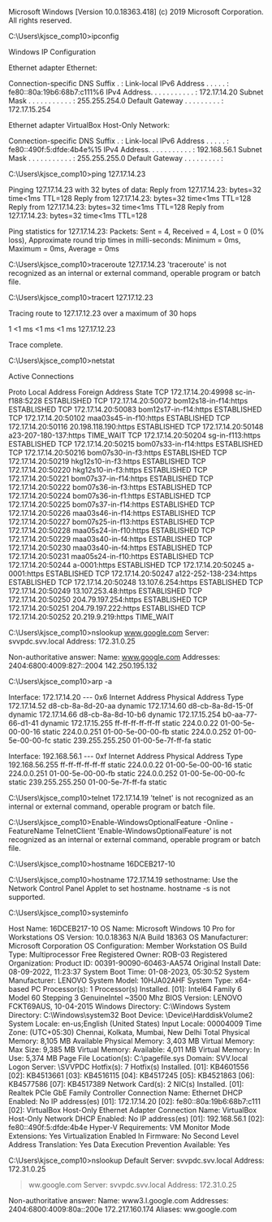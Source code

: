 Microsoft Windows [Version 10.0.18363.418]
(c) 2019 Microsoft Corporation. All rights reserved.

C:\Users\kjsce_comp10>ipconfig

Windows IP Configuration


Ethernet adapter Ethernet:

   Connection-specific DNS Suffix  . :
   Link-local IPv6 Address . . . . . : fe80::80a:19b6:68b7:c111%6
   IPv4 Address. . . . . . . . . . . : 172.17.14.20
   Subnet Mask . . . . . . . . . . . : 255.255.254.0
   Default Gateway . . . . . . . . . : 172.17.15.254

Ethernet adapter VirtualBox Host-Only Network:

   Connection-specific DNS Suffix  . :
   Link-local IPv6 Address . . . . . : fe80::490f:5:dfde:4b4e%15
   IPv4 Address. . . . . . . . . . . : 192.168.56.1
   Subnet Mask . . . . . . . . . . . : 255.255.255.0
   Default Gateway . . . . . . . . . :

C:\Users\kjsce_comp10>ping 127.17.14.23

Pinging 127.17.14.23 with 32 bytes of data:
Reply from 127.17.14.23: bytes=32 time<1ms TTL=128
Reply from 127.17.14.23: bytes=32 time<1ms TTL=128
Reply from 127.17.14.23: bytes=32 time<1ms TTL=128
Reply from 127.17.14.23: bytes=32 time<1ms TTL=128

Ping statistics for 127.17.14.23:
    Packets: Sent = 4, Received = 4, Lost = 0 (0% loss),
Approximate round trip times in milli-seconds:
    Minimum = 0ms, Maximum = 0ms, Average = 0ms

C:\Users\kjsce_comp10>traceroute 127.17.14.23
'traceroute' is not recognized as an internal or external command,
operable program or batch file.

C:\Users\kjsce_comp10>tracert 127.17.12.23

Tracing route to 127.17.12.23 over a maximum of 30 hops

  1    <1 ms    <1 ms    <1 ms  127.17.12.23

Trace complete.

C:\Users\kjsce_comp10>netstat

Active Connections

  Proto  Local Address          Foreign Address        State
  TCP    172.17.14.20:49998     sc-in-f188:5228        ESTABLISHED
  TCP    172.17.14.20:50072     bom12s18-in-f14:https  ESTABLISHED
  TCP    172.17.14.20:50083     bom12s17-in-f14:https  ESTABLISHED
  TCP    172.17.14.20:50102     maa03s45-in-f10:https  ESTABLISHED
  TCP    172.17.14.20:50116     20.198.118.190:https   ESTABLISHED
  TCP    172.17.14.20:50148     a23-207-180-137:https  TIME_WAIT
  TCP    172.17.14.20:50204     sg-in-f113:https       ESTABLISHED
  TCP    172.17.14.20:50215     bom07s33-in-f14:https  ESTABLISHED
  TCP    172.17.14.20:50216     bom07s30-in-f3:https   ESTABLISHED
  TCP    172.17.14.20:50219     hkg12s10-in-f3:https   ESTABLISHED
  TCP    172.17.14.20:50220     hkg12s10-in-f3:https   ESTABLISHED
  TCP    172.17.14.20:50221     bom07s37-in-f14:https  ESTABLISHED
  TCP    172.17.14.20:50222     bom07s36-in-f3:https   ESTABLISHED
  TCP    172.17.14.20:50224     bom07s36-in-f1:https   ESTABLISHED
  TCP    172.17.14.20:50225     bom07s37-in-f14:https  ESTABLISHED
  TCP    172.17.14.20:50226     maa03s46-in-f14:https  ESTABLISHED
  TCP    172.17.14.20:50227     bom07s25-in-f13:https  ESTABLISHED
  TCP    172.17.14.20:50228     maa05s24-in-f10:https  ESTABLISHED
  TCP    172.17.14.20:50229     maa03s40-in-f4:https   ESTABLISHED
  TCP    172.17.14.20:50230     maa03s40-in-f4:https   ESTABLISHED
  TCP    172.17.14.20:50231     maa05s24-in-f10:https  ESTABLISHED
  TCP    172.17.14.20:50244     a-0001:https           ESTABLISHED
  TCP    172.17.14.20:50245     a-0001:https           ESTABLISHED
  TCP    172.17.14.20:50247     a122-252-138-234:https  ESTABLISHED
  TCP    172.17.14.20:50248     13.107.6.254:https     ESTABLISHED
  TCP    172.17.14.20:50249     13.107.253.48:https    ESTABLISHED
  TCP    172.17.14.20:50250     204.79.197.254:https   ESTABLISHED
  TCP    172.17.14.20:50251     204.79.197.222:https   ESTABLISHED
  TCP    172.17.14.20:50252     20.219.9.219:https     TIME_WAIT


C:\Users\kjsce_comp10>nslookup www.google.com
Server:  svvpdc.svv.local
Address:  172.31.0.25

Non-authoritative answer:
Name:    www.google.com
Addresses:  2404:6800:4009:827::2004
          142.250.195.132


C:\Users\kjsce_comp10>arp -a

Interface: 172.17.14.20 --- 0x6
  Internet Address      Physical Address      Type
  172.17.14.52          d8-cb-8a-8d-20-aa     dynamic
  172.17.14.60          d8-cb-8a-8d-15-0f     dynamic
  172.17.14.66          d8-cb-8a-8d-10-b6     dynamic
  172.17.15.254         b0-aa-77-66-d1-41     dynamic
  172.17.15.255         ff-ff-ff-ff-ff-ff     static
  224.0.0.22            01-00-5e-00-00-16     static
  224.0.0.251           01-00-5e-00-00-fb     static
  224.0.0.252           01-00-5e-00-00-fc     static
  239.255.255.250       01-00-5e-7f-ff-fa     static

Interface: 192.168.56.1 --- 0xf
  Internet Address      Physical Address      Type
  192.168.56.255        ff-ff-ff-ff-ff-ff     static
  224.0.0.22            01-00-5e-00-00-16     static
  224.0.0.251           01-00-5e-00-00-fb     static
  224.0.0.252           01-00-5e-00-00-fc     static
  239.255.255.250       01-00-5e-7f-ff-fa     static

C:\Users\kjsce_comp10>telnet 172.17.14.19
'telnet' is not recognized as an internal or external command,
operable program or batch file.

C:\Users\kjsce_comp10>Enable-WindowsOptionalFeature -Online -FeatureName TelnetClient
'Enable-WindowsOptionalFeature' is not recognized as an internal or external command,
operable program or batch file.

C:\Users\kjsce_comp10>hostname
16DCEB217-10

C:\Users\kjsce_comp10>hostname 172.17.14.19
sethostname: Use the Network Control Panel Applet to set hostname.
hostname -s is not supported.

C:\Users\kjsce_comp10>systeminfo

Host Name:                 16DCEB217-10
OS Name:                   Microsoft Windows 10 Pro for Workstations
OS Version:                10.0.18363 N/A Build 18363
OS Manufacturer:           Microsoft Corporation
OS Configuration:          Member Workstation
OS Build Type:             Multiprocessor Free
Registered Owner:          ROB-03
Registered Organization:
Product ID:                00391-90090-60463-AA574
Original Install Date:     08-09-2022, 11:23:37
System Boot Time:          01-08-2023, 05:30:52
System Manufacturer:       LENOVO
System Model:              10HJA02AHF
System Type:               x64-based PC
Processor(s):              1 Processor(s) Installed.
                           [01]: Intel64 Family 6 Model 60 Stepping 3 GenuineIntel ~3500 Mhz
BIOS Version:              LENOVO FCKT69AUS, 10-04-2015
Windows Directory:         C:\Windows
System Directory:          C:\Windows\system32
Boot Device:               \Device\HarddiskVolume2
System Locale:             en-us;English (United States)
Input Locale:              00004009
Time Zone:                 (UTC+05:30) Chennai, Kolkata, Mumbai, New Delhi
Total Physical Memory:     8,105 MB
Available Physical Memory: 3,403 MB
Virtual Memory: Max Size:  9,385 MB
Virtual Memory: Available: 4,011 MB
Virtual Memory: In Use:    5,374 MB
Page File Location(s):     C:\pagefile.sys
Domain:                    SVV.local
Logon Server:              \\SVVPDC
Hotfix(s):                 7 Hotfix(s) Installed.
                           [01]: KB4601556
                           [02]: KB4513661
                           [03]: KB4516115
                           [04]: KB4517245
                           [05]: KB4521863
                           [06]: KB4577586
                           [07]: KB4517389
Network Card(s):           2 NIC(s) Installed.
                           [01]: Realtek PCIe GbE Family Controller
                                 Connection Name: Ethernet
                                 DHCP Enabled:    No
                                 IP address(es)
                                 [01]: 172.17.14.20
                                 [02]: fe80::80a:19b6:68b7:c111
                           [02]: VirtualBox Host-Only Ethernet Adapter
                                 Connection Name: VirtualBox Host-Only Network
                                 DHCP Enabled:    No
                                 IP address(es)
                                 [01]: 192.168.56.1
                                 [02]: fe80::490f:5:dfde:4b4e
Hyper-V Requirements:      VM Monitor Mode Extensions: Yes
                           Virtualization Enabled In Firmware: No
                           Second Level Address Translation: Yes
                           Data Execution Prevention Available: Yes

C:\Users\kjsce_comp10>nslookup
Default Server:  svvpdc.svv.local
Address:  172.31.0.25

> ww.google.com
Server:  svvpdc.svv.local
Address:  172.31.0.25

Non-authoritative answer:
Name:    www3.l.google.com
Addresses:  2404:6800:4009:80a::200e
          172.217.160.174
Aliases:  ww.google.com
